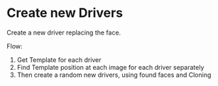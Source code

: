 # Create new Drivers
Create a new driver replacing the face.

Flow:
1. Get Template for each driver
2. Find Template position at each image for each driver separately
3. Then create a random new drivers, using found faces and Cloning

